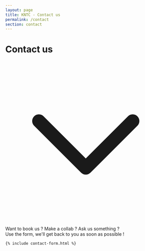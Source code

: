 ```yaml
---
layout: page
title: KNTC - Contact us
permalink: /contact
section: contact
---
```


<div class="relative h-app-height bg-fixed bg-cover bg-center anim--cascad flex flex-col justify-center mb-12" data-animate="" style="background-image: url(assets/images/contact-bg.jpg)">
  <h1 class="text-white z-10 tracking-wider anim-fade-up">Contact us</h1>
  <div class="absolute top-0 left-0 right-0 bottom-0 w-full h-full bg-black opacity-30"></div>
  <div class="absolute text-white mx-auto pb-5 w-full flex justify-center bottom-0 anim-fade-up">
    <svg xmlns="http://www.w3.org/2000/svg" class="h-12 animate-bounce" fill="none" viewBox="0 0 24 24" stroke="currentColor">
      <path stroke-linecap="round" stroke-linejoin="round" stroke-width="2" d="M19 9l-7 7-7-7" />
    </svg>
  </div>
</div>

<div class="container max-w-5xl mb-12 mx-auto sm:px-5 anim--cascad" data-animate="">
  <div class="sm:bg-white sm:shadow sm:rounded-lg anim-fade-up py-8">
    <p class="mb-5">
      Want to book us ? Make a collab ? Ask us something ? <br>
      Use the form, we'll get back to you as soon as possible !
    </p>

    {% include contact-form.html %}
  </div>
</div>
